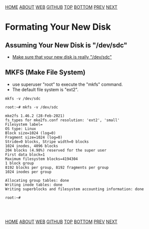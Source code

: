 ---
---

[HOME](index.md)
[ABOUT](README.md)
[WEB](https://osp4diss.vlsm.org/)
[GITHUB](https://github.com/os2xx/osp4diss/)
[TOP](#)
[BOTTOM](#endofpage)
[PREV](W03-04.md)
[NEXT](W03-06.md)

# Formating Your New Disk

## Assuming Your New Disk is "/dev/sdc"

* [Make sure that your new disk is really "/dev/sdc"](W03-01.md)

## MKFS (Make File System)

* use superuser "root" to execute the "mkfs" command.
* The default file system is "ext2".

```
mkfs -v /dev/sdc

```

```
root:~# mkfs -v /dev/sdc

mke2fs 1.46.2 (28-Feb-2021)
fs_types for mke2fs.conf resolution: 'ext2', 'small'
Filesystem label=
OS type: Linux
Block size=1024 (log=0)
Fragment size=1024 (log=0)
Stride=0 blocks, Stripe width=0 blocks
1024 inodes, 4096 blocks
204 blocks (4.98%) reserved for the super user
First data block=1
Maximum filesystem blocks=4194304
1 block group
8192 blocks per group, 8192 fragments per group
1024 inodes per group

Allocating group tables: done                            
Writing inode tables: done                            
Writing superblocks and filesystem accounting information: done

root:~#

```

<br id="endofpage"><br>

[HOME](index.md)
[ABOUT](README.md)
[WEB](https://osp4diss.vlsm.org/)
[GITHUB](https://github.com/os2xx/osp4diss/)
[TOP](#)
[BOTTOM](#endofpage)
[PREV](W03-04.md)
[NEXT](W03-06.md)
<br>

